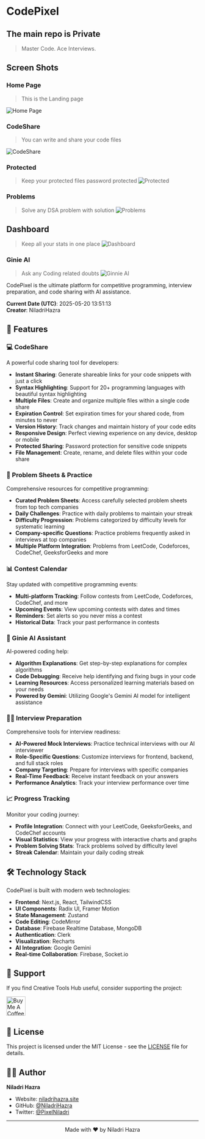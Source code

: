 # CodePixel

## The main repo is Private


> Master Code. Ace Interviews.

## Screen Shots

### Home Page
>This is the Landing page

![Home Page](/public/home.png)

### CodeShare
>You can write and share your code files

![CodeShare](/public/codeShare.png)

### Protected
>Keep your protected files password protected
![Protected](/public/password.png)

### Problems
>Solve any DSA problem with solution
![Problems](/public/problems.png)

## Dashboard
>Keep all your stats in one place 
![Dashboard](/public/dashboard.png)

### Ginie AI
>Ask any Coding related doubts
![Ginnie AI](/public/ginie.png)

CodePixel is the ultimate platform for competitive programming, interview preparation, and code sharing with AI assistance.

**Current Date (UTC)**: 2025-05-20 13:51:13  
**Creator**: NiladriHazra



## 🚀 Features

### 💻 CodeShare

A powerful code sharing tool for developers:

- **Instant Sharing**: Generate shareable links for your code snippets with just a click
- **Syntax Highlighting**: Support for 20+ programming languages with beautiful syntax highlighting
- **Multiple Files**: Create and organize multiple files within a single code share
- **Expiration Control**: Set expiration times for your shared code, from minutes to never
- **Version History**: Track changes and maintain history of your code edits
- **Responsive Design**: Perfect viewing experience on any device, desktop or mobile
- **Protected Sharing**: Password protection for sensitive code snippets
- **File Management**: Create, rename, and delete files within your code share

### 🎯 Problem Sheets & Practice

Comprehensive resources for competitive programming:

- **Curated Problem Sheets**: Access carefully selected problem sheets from top tech companies
- **Daily Challenges**: Practice with daily problems to maintain your streak
- **Difficulty Progression**: Problems categorized by difficulty levels for systematic learning
- **Company-specific Questions**: Practice problems frequently asked in interviews at top companies
- **Multiple Platform Integration**: Problems from LeetCode, Codeforces, CodeChef, GeeksforGeeks and more

### 📊 Contest Calendar

Stay updated with competitive programming events:

- **Multi-platform Tracking**: Follow contests from LeetCode, Codeforces, CodeChef, and more
- **Upcoming Events**: View upcoming contests with dates and times
- **Reminders**: Set alerts so you never miss a contest
- **Historical Data**: Track your past performance in contests

### 🤖 Ginie AI Assistant

AI-powered coding help:

- **Algorithm Explanations**: Get step-by-step explanations for complex algorithms
- **Code Debugging**: Receive help identifying and fixing bugs in your code
- **Learning Resources**: Access personalized learning materials based on your needs
- **Powered by Gemini**: Utilizing Google's Gemini AI model for intelligent assistance

### 👨‍💼 Interview Preparation

Comprehensive tools for interview readiness:

- **AI-Powered Mock Interviews**: Practice technical interviews with our AI interviewer
- **Role-Specific Questions**: Customize interviews for frontend, backend, and full stack roles
- **Company Targeting**: Prepare for interviews with specific companies
- **Real-Time Feedback**: Receive instant feedback on your answers
- **Performance Analytics**: Track your interview performance over time

### 📈 Progress Tracking

Monitor your coding journey:

- **Profile Integration**: Connect with your LeetCode, GeeksforGeeks, and CodeChef accounts
- **Visual Statistics**: View your progress with interactive charts and graphs
- **Problem Solving Stats**: Track problems solved by difficulty level
- **Streak Calendar**: Maintain your daily coding streak

## 🛠️ Technology Stack

CodePixel is built with modern web technologies:

- **Frontend**: Next.js, React, TailwindCSS
- **UI Components**: Radix UI, Framer Motion
- **State Management**: Zustand
- **Code Editing**: CodeMirror
- **Database**: Firebase Realtime Database, MongoDB
- **Authentication**: Clerk
- **Visualization**: Recharts
- **AI Integration**: Google Gemini
- **Real-time Collaboration**: Firebase, Socket.io

## 💖 Support

If you find Creative Tools Hub useful, consider supporting the project:

<a href="https://buymeacoffee.com/niladri" target="_blank">
  <img src="https://cdn.buymeacoffee.com/buttons/v2/default-yellow.png" alt="Buy Me A Coffee" height="50px">
</a>

## 📄 License

This project is licensed under the MIT License - see the [LICENSE](LICENSE) file for details.

## 👨‍💻 Author

**Niladri Hazra**

- Website: [niladrihazra.site](https://niladrihazra.site)
- GitHub: [@NiladriHazra](https://github.com/NiladriHazra)
- Twitter: [@PixelNiladri](https://x.com/PixelNiladri)

---

<div align="center">
  Made with ❤️ by Niladri Hazra
</div>